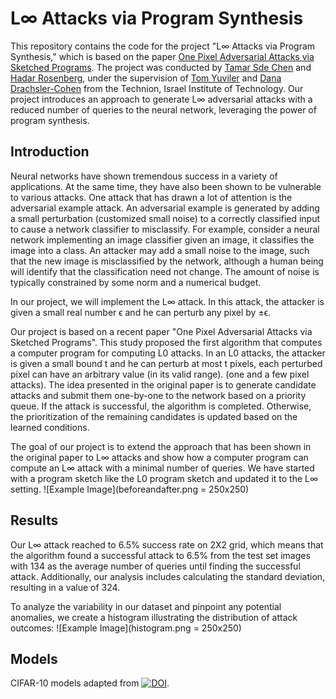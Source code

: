 # L∞ Attacks via Program Synthesis
This repository contains the code for the project "L∞ Attacks via Program Synthesis," which is based on the paper [One Pixel Adversarial Attacks via Sketched Programs](https://dl.acm.org/doi/pdf/10.1145/3591301). The project was conducted by [Tamar Sde Chen](https://github.com/TamarSdeChen) and [Hadar Rosenberg](https://github.com/HadarRosenberg), under the supervision of [Tom Yuviler](https://tomyuviler.github.io/) and [Dana Drachsler-Cohen](https://ddana.net.technion.ac.il/) from the Technion, Israel Institute of Technology.
Our project introduces an approach to generate L∞ adversarial attacks with a reduced number of queries to the neural network, leveraging the power of program synthesis.

## Introduction
Neural networks have shown tremendous success in a variety of applications. At the same time, they have also been shown to be vulnerable to various attacks. One attack that has drawn a lot of attention is the adversarial example attack.
An adversarial example is generated by adding a small perturbation (customized small noise) to a correctly classified input to cause a network classifier to misclassify. For example, consider a neural network implementing an image classifier given an image, it classifies the image into a class. An attacker may add a small noise to the image, such that the new image is misclassified by the network, although a human being will identify that the classification need not change. The amount of noise is typically constrained by some norm and a numerical budget.

In our project, we will implement the L∞ attack. In this attack, the attacker is given a small real number ϵ and he can perturb any pixel by ±ϵ. 

Our project is based on a recent paper "One Pixel Adversarial Attacks via Sketched Programs". This study proposed the first algorithm that computes a computer program for computing L0 attacks. In an L0 attacks, the attacker is given a small bound t and he can perturb at most t pixels, each perturbed pixel can have an arbitrary value (in its valid range).
(one and a few pixel attacks). The idea presented in the original paper is to generate candidate attacks and submit them one-by-one to the network based on a priority queue. If the attack is successful, the algorithm is completed. Otherwise, the prioritization of the remaining candidates is updated based on the learned conditions. 

The goal of our project is to extend the approach that has been shown in the original paper to L∞ attacks and show how a computer program can compute an L∞ attack with a minimal number of queries. We have started with a program sketch like the L0 program sketch and updated it to the L∞ setting.
![Example Image](beforeandafter.png = 250x250)

## Results
Our L∞ attack reached to 6.5% success rate on 2X2 grid, which means that the algorithm found a successful attack to 6.5% from the test set images with 134 as the average number of queries until finding the successful attack.
Additionally, our analysis includes calculating the standard deviation, resulting in a value of 324.

To analyze the variability in our dataset and pinpoint any potential anomalies, we create a histogram illustrating the distribution of attack outcomes:
![Example Image](histogram.png = 250x250)

## Models
CIFAR-10 models adapted from [![DOI](https://zenodo.org/badge/doi/10.5281/zenodo.4431043.svg)](http://dx.doi.org/10.5281/zenodo.4431043). 
